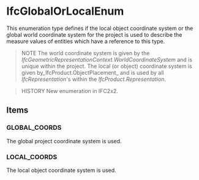 # IfcGlobalOrLocalEnum

This enumeration type defines if the local object coordinate system or the global world coordinate system for the project is used to describe the measure values of entities which have a reference to this type.<!-- end of definition -->

> NOTE The world coordinate system is given by the _IfcGeometricRepresentationContext.WorldCoordinateSystem_ and is unique within the project. The local (or object) coordinate system is given by_IfcProduct.ObjectPlacement_ and is used by all _IfcRepresentation_'s within the _IfcProduct.Representation_.

> HISTORY New enumeration in IFC2x2.

## Items

### GLOBAL_COORDS
The global project coordinate system is used.

### LOCAL_COORDS
The local object coordinate system is used.
